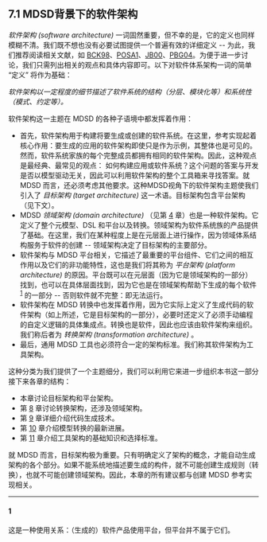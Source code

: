 ## 7.1 MDSD背景下的软件架构
*软件架构 (software architecture)* 一词固然重要，但不幸的是，它的定义也同样模糊不清。我们既不想也没有必要试图提供一个普遍有效的详细定义 -- 为此，我们推荐阅读相关文献，如 [BCK98](../ref.md#bck98)、[POSA1](../ref.md#posa1)、[JB00](../ref.md#jb00)、[PBG04](../ref.md#pbg04)。为便于进一步讨论，我们只需列出相关的观点和具体内容即可。以下对软件体系架构一词的简单 “定义” 将作为基础：

*软件架构以一定程度的细节描述了软件系统的结构（分层、模块化等）和系统性（模式、约定等）。*

软件架构这一主题在 MDSD 的各种子语境中都发挥着作用：

- 首先，软件架构用于构建将要生成或创建的软件系统。在这里，参考实现起着核心作用：要生成的应用的软件架构即使只是作为示例，其整体也是可见的。然而，软件系统家族的每个完整成员都拥有相同的软件架构。因此，这种观点是最经典、最常见的观点： 如何构建应用或软件系统？这个问题的答案与开发是否以模型驱动无关，因此可以利用软件架构的整个工具箱来寻找答案。就 MDSD 而言，还必须考虑其他要求。这种MDSD视角下的软件架构主题使我们引入了 *目标架构 (target architecture)* 这一术语。目标架构包含平台架构（见下文）。
- MDSD *领域架构 (domain architecture)* （见第 [4](../ch4/0.md) 章）也是一种软件架构。它定义了整个元模型、DSL 和平台以及转换。领域架构为软件系统族的产品提供了基础。在这里，我们在某种程度上是在元层面上进行操作，因为领域体系结构服务于软件的创建 -- 领域架构决定了目标架构的主要部分。
- 软件架构与 MDSD 平台相关，它描述了最重要的平台组件、它们之间的相互作用以及它们的非功能特性，这也是我们将其称为 *平台架构 (platform architecture)* 的原因。平台既可以在元层面（因为它是领域架构的一部分）找到，也可以在具体层面找到，因为它也是在领域架构帮助下生成的每个软件<sup>[1](#1)</sup> 的一部分 -- 否则软件就不完整：即无法运行。
- 软件架构在 MDSD 转换中也发挥着作用，因为它实际上定义了生成代码的软件架构（如上所述，它是目标架构的一部分），必要时还定义了必须手动编程的自定义逻辑的具体集成点。转换也是软件，因此也应该由软件架构来组织。我们称后者为 *转换架构 (transformation architecture)* 。
- 最后，通用 MDSD 工具也必须符合一定的架构标准。我们称其软件架构为工具架构。

这种分类为我们提供了一个主题细分，我们可以利用它来进一步组织本书这一部分接下来各章的结构：

- 本章讨论目标架构和平台架构。
- 第 [8](../ch8/0.md) 章讨论转换架构，还涉及领域架构。
- 第 [9](../ch9/0.md) 章详细介绍代码生成技术。
- 第 [10](../ch10/0.md) 章介绍模型转换的最新进展。
- 第 [11](../ch11/0.md) 章介绍工具架构的基础知识和选择标准。

就 MDSD 而言，目标架构极为重要。只有明确定义了架构的概念，才能自动生成架构的各个部分。如果不能系统地描述要生成的构件，就不可能创建生成规则（转换），也就不可能创建领域架构。因此，本章的所有建议都与创建 MDSD 参考实现相关。

---
#### 1 
这是一种使用关系：（生成的）软件产品使用平台，但平台并不属于它们。
